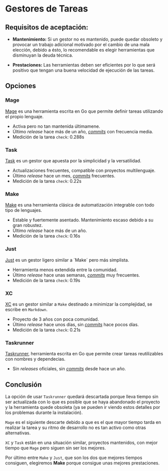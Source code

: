 # Gestores de Tareas
## Requisitos de aceptación:

- **Mantenimiento:** Si un gestor no es mantenido, puede quedar obsoleto y provocar un trabajo adicional motivado por el cambio de una mala elección, debido a ésto, lo recomendable es elegir herramientas que disminuyan la deuda técnica.
  
- **Prestaciones:** Las herramientas deben ser eficientes por lo que será positivo que tengan una buena velocidad de ejecución de las tareas.

## Opciones
### Mage
[Mage](https://magefile.org/) es una herramienta escrita en Go que permite definir tareas utilizando el propio lenguaje.

- Activa pero no tan mantenida últimamene.
- Último *release* hace más de un año, [*commits*](https://github.com/magefile/mage/commits/master/) con frecuencia media.
- Medición de la tarea `check`: 0.288s

### Task
[Task](https://taskfile.dev/) es un gestor que apuesta por la simplicidad y la versatilidad.

- Actualizaciones frecuentes, compatible con proyectos multilenguaje.
- Último *release* hace un mes, [*commits*](https://github.com/go-task/task/commits/main/) frecuentes.
- Medición de la tarea `check`: 0.22s

### Make

[Make](https://www.gnu.org/software/make/) es una herramienta clásica de automatización integrable con todo tipo de lenguajes.

- Estable y fuertemente asentado. Mantenimiento escaso debido a su gran robustez.
- Último *release* hace más de un año.
- Medición de la tarea `check`: 0.16s

### Just
[Just](https://just.systems/) es un gestor ligero similar a ´Make´ pero más simplista.

- Herramienta menos extendida entre la comunidad.
- Último *release* hace unas semanas, [*commits*](https://github.com/casey/just/commits/master/) muy frecuentes.
- Medición de la tarea `check`: 0.19s

### XC

[XC](https://xcfile.dev/) es un gestor similar a `Make` destinado a minimizar la complejidad, se escribe en `Markdown`.

- Proyecto de 3 años con poca comunidad.
- Último *release* hace unos días, sin [*commits*](https://github.com/joerdav/xc/commits/main/) hace pocos días.
- Medición de la tarea `check`: 0.21s

### Taskrunner

[Taskrunner](https://github.com/samsarahq/taskrunner), herramienta escrita en Go que permite crear tareas reutilizables con nombres y dependecias.

- Sin *releases* oficiales, sin [*commits*](https://github.com/samsarahq/taskrunner/commits/master/) desde hace un año.

## Conclusión
La opción de usar `Taskrunner` quedará descartada porque lleva tiempo sin ser actualizada con lo que es posible que se haya abandonado el proyecto y la herramienta quede obsoleta (ya se pueden ir viendo estos detalles por los problemas durante la instalación).

`Mage` es el siguiente descarte debido a que es el que mayor tiempo tarda en realizar la tarea y su ritmo de desarrollo no es tan activo como otras alternativas.

`XC` y `Task` están en una situación similar, proyectos mantenidos, con mejor tiempo que `Mage` pero siguen sin ser los mejores.

Por último entre `Make` y `Just`, que son los dos que mejores tiempos consiguen, elegiremos **Make** porque consigue unas mejores prestaciones.
